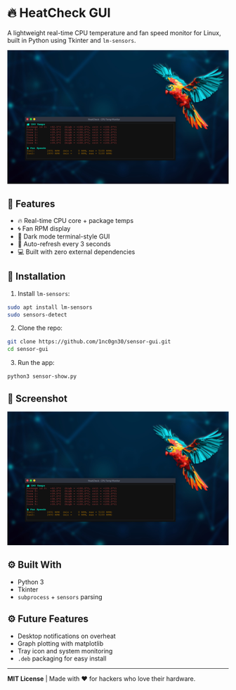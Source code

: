 # 🔥 HeatCheck GUI

A lightweight real-time CPU temperature and fan speed monitor for Linux, built in Python using Tkinter and `lm-sensors`.

![Screenshot](screenshot-sensor-show-gui.png)

## 🧠 Features

* 🔥 Real-time CPU core + package temps
* 🌀 Fan RPM display
* 🌙 Dark mode terminal-style GUI
* 🔄 Auto-refresh every 3 seconds
* 💻 Built with zero external dependencies

## 🚀 Installation

1. Install `lm-sensors`:

```bash
sudo apt install lm-sensors
sudo sensors-detect
```

2. Clone the repo:

```bash
git clone https://github.com/1nc0gn30/sensor-gui.git
cd sensor-gui
```

3. Run the app:

```bash
python3 sensor-show.py
```

## 📸 Screenshot

![Screenshot](screenshot-sensor-show-gui.png)

## ⚙️ Built With

* Python 3
* Tkinter
* `subprocess` + `sensors` parsing

## ⚙️ Future Features

* Desktop notifications on overheat
* Graph plotting with matplotlib
* Tray icon and system monitoring
* `.deb` packaging for easy install

---

**MIT License** | Made with ❤️ for hackers who love their hardware.

